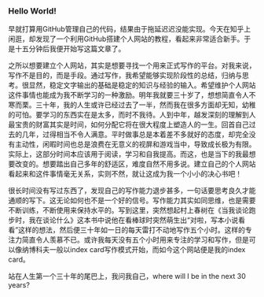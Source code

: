 ### Hello World!

早就打算用GitHub管理自己的代码，结果由于拖延迟迟没能实现。今天在知乎上闲逛，却发现了一个利用GitHub搭建个人网站的教程，看起来非常适合新手。于是十五分钟后我便开始写这篇文章了。

之所以想要建立个人网站，其实是想要寻找一个用来正式写作的平台。对我来说，写作不是目的，而是手段。通过写作，我希望能够实现阶段性的总结，归纳与思考。很显然，稳定文字输出的基础是稳定的知识与经验的输入。希望维护个人网站这件事情也能成为我不断学习的一种激励。明年我就要三十岁了，想想简直令人不寒而栗。三十年，我的人生或许已经过去了一半，然而我在很多方面却无知，幼稚的可怕。要学习的东西实在是太多，而时不我待。人到中年，越发深刻的理解到人最宝贵的财富其实是时间，如何分配它将在很大程度上塑造人的一生。回首自己过去的几年，过得相当不令人满意。平时做事总是本着差不多就好的态度，却完全没有主动性，闲暇时间也总是浪费在无意义的视屏和游戏当中，导致成长极为有限。实际上，这部分时间本应该用于阅读，学习和自我提高。而这，也是当下的我最想要改变的。想要踏出自己多年的舒适区，难度自然不用多说。建立自己的个人网站看起来和这件事情毫无关系，实则不然，就让这成为我一个小小的决心书吧！

很长时间没有写过东西了，发现自己的写作能力退步甚多，一句话要思考良久才能通顺的写下。这无论如何也不是一个好的信号。写作能力其实如同思维，也是需要不断训练，不断使用来保持水平的。写到这里，突然想起村上春树在《当我谈论跑步时，我在谈论什么》这本书中说他在看棒球时突然萌生出“对啦，写本小说看看”这样的想法，然后便三十年如一日的每天雷打不动地写作五个小时。这样的专注力简直令人羡慕不已。或许我每天没有五个小时用来专注的学习和写作，但是可以像纳博科夫一般以index card写作模式开始，而如今这个网站便是我的index card。

站在人生第一个三十年的尾巴上，我问我自己，where will I be in the next 30 years?

